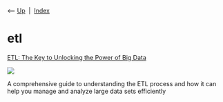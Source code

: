 <div class="nav">

⟵ [Up](index.html)  \|  [Index](index.html)

</div>

# etl

<div class="cards">

<div class="card">

<div class="card-title">

[ETL: The Key to Unlocking the Power of Big
Data](https://towardsdatascience.com/beginners-guide-extract-transform-load-etl-49104a8f9294)

</div>

<div class="card-image">

[![](https://miro.medium.com/v2/resize:fit:1200/1*llXmRqzdmko3WpALGS-Jhw.jpeg)](https://towardsdatascience.com/beginners-guide-extract-transform-load-etl-49104a8f9294)

</div>

A comprehensive guide to understanding the ETL process and how it can
help you manage and analyze large data sets efficiently

</div>

</div>
